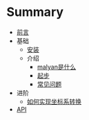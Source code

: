 # Summary

* [前言](README.md)
* 基础
  * [安装](essentials/install.md)
  * 介绍
    - [malyan是什么](core/concepts/enabledElement.md)
    - [起步](essentials/start.md)
    - [常见问题](core/concepts/enabledElement.md)
* 进阶
  * [如何实现坐标系转换](advanced/coordinate-system.md)
* [API](api/index.md)
